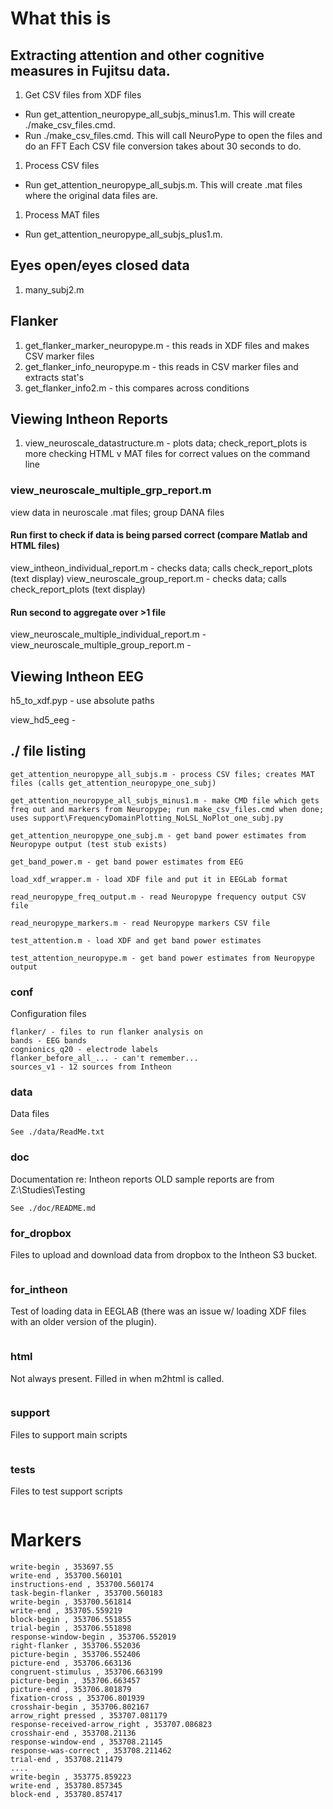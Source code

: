 # What this is

## Extracting attention and other cognitive measures in Fujitsu data.  

1. Get CSV files from XDF files  
  * Run get_attention_neuropype_all_subjs_minus1.m.  This will create ./make_csv_files.cmd.
  * Run ./make_csv_files.cmd.  This will call NeuroPype to open the files and do an FFT
    Each CSV file conversion takes about 30 seconds to do.
1. Process CSV files  
  * Run get_attention_neuropype_all_subjs.m.  This will create .mat files where the original data files are.  
1. Process MAT files
  * Run get_attention_neuropype_all_subjs_plus1.m.

## Eyes open/eyes closed data

1. many_subj2.m  

## Flanker

1. get_flanker_marker_neuropype.m - this reads in XDF files and makes CSV marker files  
1. get_flanker_info_neuropype.m - this reads in CSV marker files and extracts stat's  
1. get_flanker_info2.m - this compares across conditions  

## Viewing Intheon Reports

1. view_neuroscale_datastructure.m - plots data; check_report_plots is more checking HTML v MAT files for correct values on the command line

### view_neuroscale_multiple_grp_report.m

view data in neuroscale .mat files; group DANA files

#### Run first to check if data is being parsed correct (compare Matlab and HTML files)
view_intheon_individual_report.m - checks data; calls check_report_plots (text display)
view_neuroscale_group_report.m - checks data; calls check_report_plots (text display)

#### Run second to aggregate over >1 file
view_neuroscale_multiple_individual_report.m - 
view_neuroscale_multiple_group_report.m - 

## Viewing Intheon EEG

h5_to_xdf.pyp - use absolute paths

view_hd5_eeg - 

## ./ file listing
````
get_attention_neuropype_all_subjs.m - process CSV files; creates MAT files (calls get_attention_neuropype_one_subj)

get_attention_neuropype_all_subjs_minus1.m - make CMD file which gets freq out and markers from Neuropype; run make_csv_files.cmd when done; uses support\FrequencyDomainPlotting_NoLSL_NoPlot_one_subj.py

get_attention_neuropype_one_subj.m - get band power estimates from Neuropype output (test stub exists)

get_band_power.m - get band power estimates from EEG

load_xdf_wrapper.m - load XDF file and put it in EEGLab format  

read_neuropype_freq_output.m - read Neuropype frequency output CSV file 

read_neuropype_markers.m - read Neuropype markers CSV file  

test_attention.m - load XDF and get band power estimates  

test_attention_neuropype.m - get band power estimates from Neuropype output
````

### conf
Configuration files  
````
flanker/ - files to run flanker analysis on
bands - EEG bands
cognionics_q20 - electrode labels
flanker_before_all_... - can't remember...
sources_v1 - 12 sources from Intheon
````

### data
Data files  
````
See ./data/ReadMe.txt
````

### doc
Documentation re: Intheon reports
OLD sample reports are from Z:\Studies\Testing  
````
See ./doc/README.md
````

### for_dropbox
Files to upload and download data from dropbox to the Intheon S3 bucket.  
````
````

### for_intheon
Test of loading data in EEGLAB (there was an issue w/ loading XDF files with an older version of the plugin).  
````
````

### html
Not always present.  Filled in when m2html is called.
````
````

### support
Files to support main scripts  
````
````

### tests
Files to test support scripts  
````
````

# Markers
````
write-begin , 353697.55
write-end , 353700.560101
instructions-end , 353700.560174
task-begin-flanker , 353700.560183
write-begin , 353700.561814
write-end , 353705.559219
block-begin , 353706.551855
trial-begin , 353706.551898
response-window-begin , 353706.552019
right-flanker , 353706.552036
picture-begin , 353706.552406
picture-end , 353706.663136
congruent-stimulus , 353706.663199
picture-begin , 353706.663457
picture-end , 353706.801879
fixation-cross , 353706.801939
crosshair-begin , 353706.802167
arrow_right pressed , 353707.081179
response-received-arrow_right , 353707.086823
crosshair-end , 353708.21136
response-window-end , 353708.21145
response-was-correct , 353708.211462
trial-end , 353708.211479
....
write-begin , 353775.859223
write-end , 353780.857345
block-end , 353780.857417
````
